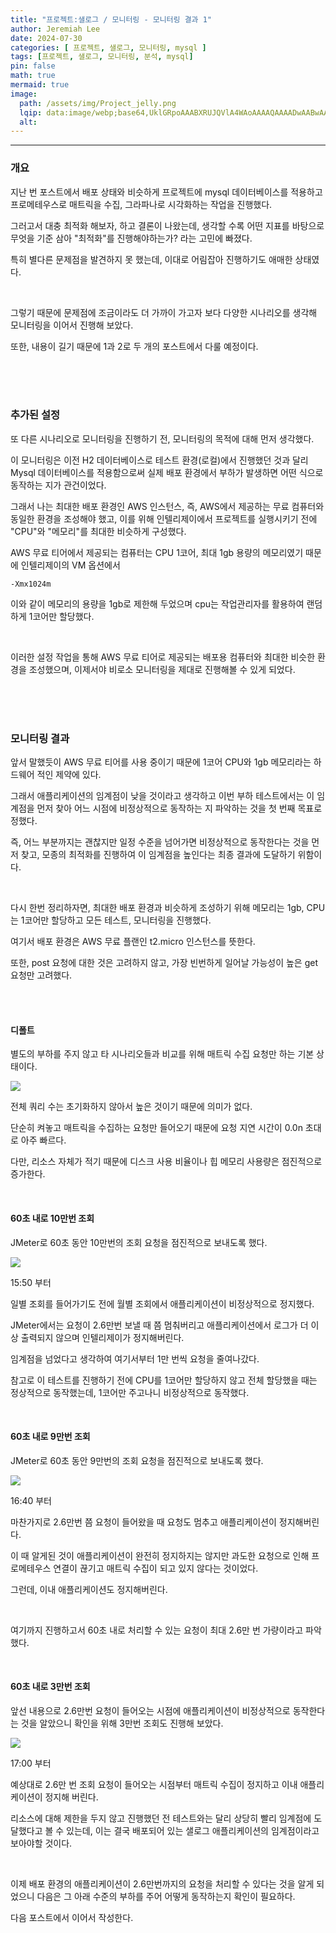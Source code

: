 ```yaml
---
title: "프로젝트:샐로그 / 모니터링 - 모니터링 결과 1"
author: Jeremiah Lee
date: 2024-07-30
categories: [ 프로젝트, 샐로그, 모니터링, mysql ]
tags: [프로젝트, 샐로그, 모니터링, 분석, mysql]
pin: false
math: true
mermaid: true
image: 
  path: /assets/img/Project_jelly.png
  lqip: data:image/webp;base64,UklGRpoAAABXRUJQVlA4WAoAAAAQAAAADwAABwAAQUxQSDIAAAARL0AmbZurmr57yyIiqE8oiG0bejIYEQTgqiDA9vqnsUSI6H+oAERp2HZ65qP/VIAWAFZQOCBCAAAA8AEAnQEqEAAIAAVAfCWkAALp8sF8rgRgAP7o9FDvMCkMde9PK7euH5M1m6VWoDXf2FkP3BqV0ZYbO6NA/VFIAAAA
  alt: 
---
```

***

### 개요

지난 번 포스트에서 배포 상태와 비슷하게 프로젝트에 mysql 데이터베이스를 적용하고 프로메테우스로 매트릭을 수집, 그라파나로 시각화하는 작업을 진행했다.

그러고서 대충 최적화 해보자, 하고 결론이 나왔는데, 생각할 수록 어떤 지표를 바탕으로 무엇을 기준 삼아 "최적화"를 진행해야하는가? 라는 고민에 빠졌다.

특히 별다른 문제점을 발견하지 못 했는데, 이대로 어림잡아 진행하기도 애매한 상태였다.

<br>

그렇기 때문에 문제점에 조금이라도 더 가까이 가고자 보다 다양한 시나리오를 생각해 모니터링을 이어서 진행해 보았다.

또한, 내용이 길기 때문에 1과 2로 두 개의 포스트에서 다룰 예정이다.

<br>
<br>
<br>

### 추가된 설정

또 다른 시나리오로 모니터링을 진행하기 전, 모니터링의 목적에 대해 먼저 생각했다.

이 모니터링은 이전 H2 데이터베이스로 테스트 환경(로컬)에서 진행했던 것과 달리 Mysql 데이터베이스를 적용함으로써
실제 배포 환경에서 부하가 발생하면 어떤 식으로 동작하는 지가 관건이었다.

그래서 나는 최대한 배포 환경인 AWS 인스턴스, 즉, AWS에서 제공하는 무료 컴퓨터와 동일한 환경을 조성해야 했고,
이를 위해 인텔리제이에서 프로젝트를 실행시키기 전에 "CPU"와 "메모리"를 최대한 비슷하게 구성했다.

AWS 무료 티어에서 제공되는 컴퓨터는 CPU 1코어, 최대 1gb 용량의 메모리였기 때문에
인텔리제이의 VM 옵션에서

```
-Xmx1024m
```

이와 같이 메모리의 용량을 1gb로 제한해 두었으며 cpu는 작업관리자를 활용하여 랜덤하게 1코어만 할당했다.

<br>

이러한 설정 작업을 통해 AWS 무료 티어로 제공되는 배포용 컴퓨터와 최대한 비슷한 환경을 조성했으며,
이제서야 비로소 모니터링을 제대로 진행해볼 수 있게 되었다.

<br>
<br>
<br>

### 모니터링 결과

앞서 말했듯이 AWS 무료 티어를 사용 중이기 때문에 1코어 CPU와 1gb 메모리라는 하드웨어 적인 제약에 있다.

그래서 애플리케이션의 임계점이 낮을 것이라고 생각하고 이번 부하 테스트에서는 이 임계점을 먼저 찾아
어느 시점에 비정상적으로 동작하는 지 파악하는 것을 첫 번째 목표로 정했다.

즉, 어느 부분까지는 괜찮지만 일정 수준을 넘어가면 비정상적으로 동작한다는 것을 먼저 찾고, 모종의 최적화를 진행하여
이 임계점을 높인다는 최종 결과에 도달하기 위함이다.

<br>

다시 한번 정리하자면,
최대한 배포 환경과 비슷하게 조성하기 위해 메모리는 1gb, CPU는 1코어만 할당하고 모든 테스트, 모니터링을 진행했다.

여기서 배포 환경은 AWS 무료 플랜인 t2.micro 인스턴스를 뜻한다.

또한, post 요청에 대한 것은 고려하지 않고, 가장 빈번하게 일어날 가능성이 높은 get 요청만 고려했다.

<br>
<br>

#### 디폴트

별도의 부하를 주지 않고 타 시나리오들과 비교를 위해 매트릭 수집 요청만 하는 기본 상태이다.

![](/assets/img/projects/salog/monitoring_mysql/default_monitoring.png)

전체 쿼리 수는 초기화하지 않아서 높은 것이기 때문에 의미가 없다.

단순히 켜놓고 매트릭을 수집하는 요청만 들어오기 때문에 요청 지연 시간이 0.0n 초대로 아주 빠르다.

다만, 리소스 자체가 적기 때문에 디스크 사용 비율이나 힙 메모리 사용량은 점진적으로 증가한다.

<br>

#### 60초 내로 10만번 조회

JMeter로 60초 동안 10만번의 조회 요청을 점진적으로 보내도록 했다.

![](/assets/img/projects/salog/monitoring_mysql/1c1m60per100k_1550_Monthly.png)

15:50 부터

일별 조회를 들어가기도 전에 월별 조회에서 애플리케이션이 비정상적으로 정지했다.

JMeter에서는 요청이 2.6만번 보낼 때 쯤 멈춰버리고 애플리케이션에서 로그가 더 이상 출력되지 않으며 인텔리제이가 정지해버린다.

임계점을 넘었다고 생각하여 여기서부터 1만 번씩 요청을 줄여나갔다.

참고로 이 테스트를 진행하기 전에 CPU를 1코어만 할당하지 않고 전체 할당했을 때는 정상적으로 동작했는데, 1코어만 주고나니 비정상적으로 동작했다. 

<br>

#### 60초 내로 9만번 조회

JMeter로 60초 동안 9만번의 조회 요청을 점진적으로 보내도록 했다.

![](/assets/img/projects/salog/monitoring_mysql/1c1m60per90k_1640_Monthly.png)

16:40 부터

마찬가지로 2.6만번 쯤 요청이 들어왔을 때 요청도 멈추고 애플리케이션이 정지해버린다.

이 때 알게된 것이 애플리케이션이 완전히 정지하지는 않지만 과도한 요청으로 인해 프로메테우스 연결이 끊기고
매트릭 수집이 되고 있지 않다는 것이었다.

그런데, 이내 애플리케이션도 정지해버린다.

<br>

여기까지 진행하고서 60초 내로 처리할 수 있는 요청이 최대 2.6만 번 가량이라고 파악했다.

<br>

#### 60초 내로 3만번 조회

앞선 내용으로 2.6만번 요청이 들어오는 시점에 애플리케이션이 비정상적으로 동작한다는 것을 알았으니 확인을 위해 3만번 조회도 진행해 보았다.

![](/assets/img/projects/salog/monitoring_mysql/1c1m60per30k_1700_Monthly.png)

17:00 부터

예상대로 2.6만 번 조회 요청이 들어오는 시점부터 매트릭 수집이 정지하고 이내 애플리케이션이 정지해 버린다.

리소스에 대해 제한을 두지 않고 진행했던 전 테스트와는 달리 상당히 빨리 임계점에 도달했다고 볼 수 있는데, 
이는 결국 배포되어 있는 샐로그 애플리케이션의 임계점이라고 보아야할 것이다.

<br>

이제 배포 환경의 애플리케이션이 2.6만번까지의 요청을 처리할 수 있다는 것을 알게 되었으니 다음은 그 아래 수준의 부하를 주어 어떻게 동작하는지 확인이 필요하다.

다음 포스트에서 이어서 작성한다.

















